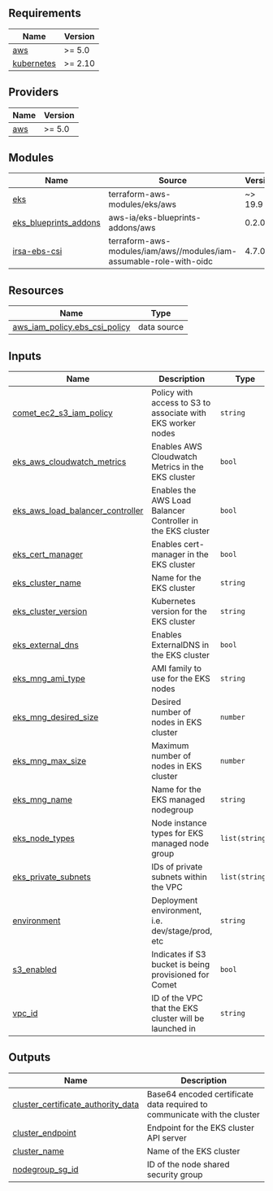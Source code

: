 ## Requirements

| Name | Version |
|------|---------|
| <a name="requirement_aws"></a> [aws](#requirement\_aws) | >= 5.0 |
| <a name="requirement_kubernetes"></a> [kubernetes](#requirement\_kubernetes) | >= 2.10 |

## Providers

| Name | Version |
|------|---------|
| <a name="provider_aws"></a> [aws](#provider\_aws) | >= 5.0 |

## Modules

| Name | Source | Version |
|------|--------|---------|
| <a name="module_eks"></a> [eks](#module\_eks) | terraform-aws-modules/eks/aws | ~> 19.9 |
| <a name="module_eks_blueprints_addons"></a> [eks\_blueprints\_addons](#module\_eks\_blueprints\_addons) | aws-ia/eks-blueprints-addons/aws | 0.2.0 |
| <a name="module_irsa-ebs-csi"></a> [irsa-ebs-csi](#module\_irsa-ebs-csi) | terraform-aws-modules/iam/aws//modules/iam-assumable-role-with-oidc | 4.7.0 |

## Resources

| Name | Type |
|------|------|
| [aws_iam_policy.ebs_csi_policy](https://registry.terraform.io/providers/hashicorp/aws/latest/docs/data-sources/iam_policy) | data source |

## Inputs

| Name | Description | Type | Default | Required |
|------|-------------|------|---------|:--------:|
| <a name="input_comet_ec2_s3_iam_policy"></a> [comet\_ec2\_s3\_iam\_policy](#input\_comet\_ec2\_s3\_iam\_policy) | Policy with access to S3 to associate with EKS worker nodes | `string` | `null` | no |
| <a name="input_eks_aws_cloudwatch_metrics"></a> [eks\_aws\_cloudwatch\_metrics](#input\_eks\_aws\_cloudwatch\_metrics) | Enables AWS Cloudwatch Metrics in the EKS cluster | `bool` | n/a | yes |
| <a name="input_eks_aws_load_balancer_controller"></a> [eks\_aws\_load\_balancer\_controller](#input\_eks\_aws\_load\_balancer\_controller) | Enables the AWS Load Balancer Controller in the EKS cluster | `bool` | n/a | yes |
| <a name="input_eks_cert_manager"></a> [eks\_cert\_manager](#input\_eks\_cert\_manager) | Enables cert-manager in the EKS cluster | `bool` | n/a | yes |
| <a name="input_eks_cluster_name"></a> [eks\_cluster\_name](#input\_eks\_cluster\_name) | Name for the EKS cluster | `string` | n/a | yes |
| <a name="input_eks_cluster_version"></a> [eks\_cluster\_version](#input\_eks\_cluster\_version) | Kubernetes version for the EKS cluster | `string` | n/a | yes |
| <a name="input_eks_external_dns"></a> [eks\_external\_dns](#input\_eks\_external\_dns) | Enables ExternalDNS in the EKS cluster | `bool` | n/a | yes |
| <a name="input_eks_mng_ami_type"></a> [eks\_mng\_ami\_type](#input\_eks\_mng\_ami\_type) | AMI family to use for the EKS nodes | `string` | n/a | yes |
| <a name="input_eks_mng_desired_size"></a> [eks\_mng\_desired\_size](#input\_eks\_mng\_desired\_size) | Desired number of nodes in EKS cluster | `number` | n/a | yes |
| <a name="input_eks_mng_max_size"></a> [eks\_mng\_max\_size](#input\_eks\_mng\_max\_size) | Maximum number of nodes in EKS cluster | `number` | n/a | yes |
| <a name="input_eks_mng_name"></a> [eks\_mng\_name](#input\_eks\_mng\_name) | Name for the EKS managed nodegroup | `string` | n/a | yes |
| <a name="input_eks_node_types"></a> [eks\_node\_types](#input\_eks\_node\_types) | Node instance types for EKS managed node group | `list(string)` | n/a | yes |
| <a name="input_eks_private_subnets"></a> [eks\_private\_subnets](#input\_eks\_private\_subnets) | IDs of private subnets within the VPC | `list(string)` | n/a | yes |
| <a name="input_environment"></a> [environment](#input\_environment) | Deployment environment, i.e. dev/stage/prod, etc | `string` | n/a | yes |
| <a name="input_s3_enabled"></a> [s3\_enabled](#input\_s3\_enabled) | Indicates if S3 bucket is being provisioned for Comet | `bool` | `null` | no |
| <a name="input_vpc_id"></a> [vpc\_id](#input\_vpc\_id) | ID of the VPC that the EKS cluster will be launched in | `string` | n/a | yes |

## Outputs

| Name | Description |
|------|-------------|
| <a name="output_cluster_certificate_authority_data"></a> [cluster\_certificate\_authority\_data](#output\_cluster\_certificate\_authority\_data) | Base64 encoded certificate data required to communicate with the cluster |
| <a name="output_cluster_endpoint"></a> [cluster\_endpoint](#output\_cluster\_endpoint) | Endpoint for the EKS cluster API server |
| <a name="output_cluster_name"></a> [cluster\_name](#output\_cluster\_name) | Name of the EKS cluster |
| <a name="output_nodegroup_sg_id"></a> [nodegroup\_sg\_id](#output\_nodegroup\_sg\_id) | ID of the node shared security group |
